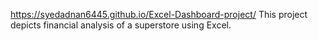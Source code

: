 https://syedadnan6445.github.io/Excel-Dashboard-project/
This project depicts financial analysis of a superstore using Excel.
